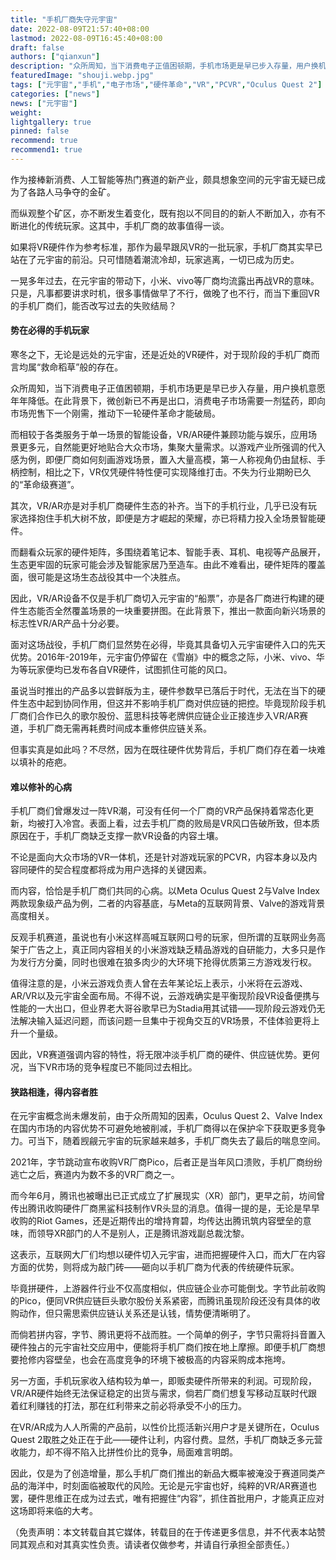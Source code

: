 ```yaml
---
title: "手机厂商失守元宇宙"
date: 2022-08-09T21:57:40+08:00
lastmod: 2022-08-09T16:45:40+08:00
draft: false
authors: ["qianxun"]
description: "众所周知，当下消费电子正值困顿期，手机市场更是早已步入存量，用户换机意愿年年降低。在此背景下，微创新已不再是出口，消费电子市场需要一剂猛药，即向市场兜售下一个刚需，推动下一轮硬件革命才能破局。"
featuredImage: "shouji.webp.jpg"
tags: ["元宇宙","手机","电子市场","硬件革命","VR","PCVR","Oculus Quest 2"]
categories: ["news"]
news: ["元宇宙"]
weight: 
lightgallery: true
pinned: false
recommend: true
recommend1: true
---
```




作为接棒新消费、人工智能等热门赛道的新产业，颇具想象空间的元宇宙无疑已成为了各路人马争夺的金矿。

而纵观整个矿区，亦不断发生着变化，既有抱以不同目的的新人不断加入，亦有不断进化的传统玩家。这其中，手机厂商的故事值得一谈。

如果将VR硬件作为参考标准，那作为最早跟风VR的一批玩家，手机厂商其实早已站在了元宇宙的前沿。只可惜随着潮流冷却，玩家逃离，一切已成为历史。

一晃多年过去，在元宇宙的带动下，小米、vivo等厂商均流露出再战VR的意味。只是，凡事都要讲求时机，很多事情做早了不行，做晚了也不行，而当下重回VR的手机厂商们，能否改写过去的失败结局？

#### 势在必得的手机玩家

寒冬之下，无论是远处的元宇宙，还是近处的VR硬件，对于现阶段的手机厂商而言均属“救命稻草”般的存在。

众所周知，当下消费电子正值困顿期，手机市场更是早已步入存量，用户换机意愿年年降低。在此背景下，微创新已不再是出口，消费电子市场需要一剂猛药，即向市场兜售下一个刚需，推动下一轮硬件革命才能破局。

而相较于各类服务于单一场景的智能设备，VR/AR硬件兼顾功能与娱乐，应用场景更多元，自然能更好地贴合大众市场，集聚大量需求。以游戏产业所强调的代入感为例，即便厂商如何刻画游戏场景，置入大量高模，第一人称视角仍由鼠标、手柄控制，相比之下，VR仅凭硬件特性便可实现降维打击。不失为行业期盼已久的“革命级赛道”。

其次，VR/AR亦是对手机厂商硬件生态的补齐。当下的手机行业，几乎已没有玩家选择抱住手机大树不放，即便是方才崛起的荣耀，亦已将精力投入全场景智能硬件。

而翻看众玩家的硬件矩阵，多围绕着笔记本、智能手表、耳机、电视等产品展开，生态更牢固的玩家可能会涉及智能家居乃至造车。由此不难看出，硬件矩阵的覆盖面，很可能是这场生态战役其中一个决胜点。

因此，VR/AR设备不仅是手机厂商切入元宇宙的“船票”，亦是各厂商进行构建的硬件生态能否全然覆盖场景的一块重要拼图。在此背景下，推出一款面向新兴场景的标志性VR/AR产品十分必要。

面对这场战役，手机厂商们显然势在必得，毕竟其具备切入元宇宙硬件入口的先天优势。2016年-2019年，元宇宙仍停留在《雪崩》中的概念之际，小米、vivo、华为等玩家便均已发布各自VR硬件，试图抓住可能的风口。

虽说当时推出的产品多以尝鲜版为主，硬件参数早已落后于时代，无法在当下的硬件生态中起到协同作用，但这并不影响手机厂商对供应链的把控。毕竟现阶段手机厂商们合作已久的歌尔股份、蓝思科技等老牌供应链企业正接连步入VR/AR赛道，手机厂商无需再耗费时间成本重修供应链关系。

但事实真是如此吗？不尽然，因为在既往硬件优势背后，手机厂商们存在着一块难以填补的疮疤。

#### 难以修补的心病

手机厂商们曾爆发过一阵VR潮，可没有任何一个厂商的VR产品保持着常态化更新，均被打入冷宫。表面上看，过去手机厂商的败局是VR风口告破所致，但本质原因在于，手机厂商缺乏支撑一款VR设备的内容土壤。

不论是面向大众市场的VR一体机，还是针对游戏玩家的PCVR，内容本身以及内容同硬件的契合程度都将成为用户选择的关键因素。

而内容，恰恰是手机厂商们共同的心病。以Meta Oculus Quest 2与Valve Index两款现象级产品为例，二者的内容基底，与Meta的互联网背景、Valve的游戏背景高度相关。

反观手机赛道，虽说也有小米这样高喊互联网口号的玩家，但所谓的互联网业务高架于广告之上，真正同内容相关的小米游戏缺乏精品游戏的自研能力，大多只是作为发行方分羹，同时也很难在狼多肉少的大环境下抢得优质第三方游戏发行权。

值得注意的是，小米云游戏负责人曾在去年某论坛上表示，小米将在云游戏、AR/VR以及元宇宙全面布局。不得不说，云游戏确实是平衡现阶段VR设备便携与性能的一大出口，但业界老大哥谷歌早已为Stadia用其试错——现阶段云游戏仍无法解决输入延迟问题，而该问题一旦集中于视角交互的VR场景，不佳体验更将上升一个量级。

因此，VR赛道强调内容的特性，将无限冲淡手机厂商的硬件、供应链优势。更何况，当下VR市场的竞争程度已不能同过去相比。

#### 狭路相逢，得内容者胜

在元宇宙概念尚未爆发前，由于众所周知的因素，Oculus Quest 2、Valve Index在国内市场的内容优势不可避免地被削减，手机厂商得以在保护伞下获取更多竞争力。可当下，随着觊觎元宇宙的玩家越来越多，手机厂商失去了最后的喘息空间。

2021年，字节跳动宣布收购VR厂商Pico，后者正是当年风口溃败，手机厂商纷纷逃亡之后，赛道内为数不多的VR厂商之一。

而今年6月，腾讯也被曝出已正式成立了扩展现实（XR）部门，更早之前，坊间曾传出腾讯收购硬件厂商黑鲨科技制作VR头显的消息。值得一提的是，无论是早早收购的Riot Games，还是近期传出的增持育碧，均传达出腾讯筑内容壁垒的意味，而领导XR部门的人不是别人，正是腾讯游戏副总裁沈黎。

这表示，互联网大厂们均想以硬件切入元宇宙，进而把握硬件入口，而大厂在内容方面的优势，则将成为敲门砖——砸向以手机厂商为代表的传统硬件玩家。

毕竟拼硬件，上游器件行业不仅高度相似，供应链企业亦可能倒戈。字节此前收购的Pico，便同VR供应链巨头歌尔股份关系紧密，而腾讯虽现阶段还没有具体的收购动作，但只需思索供应链认关系还是认钱，情势便清晰明了。

而倘若拼内容，字节、腾讯更将不战而胜。一个简单的例子，字节只需将抖音置入硬件独占的元宇宙社交应用中，便能将手机厂商们按在地上摩擦。即便手机厂商想要抢修内容壁垒，也会在高度竞争的环境下被极高的内容采购成本拖垮。

另一方面，手机玩家收入结构较为单一，即贩卖硬件所带来的利润。可现阶段，VR/AR硬件始终无法保证稳定的出货与需求，倘若厂商们想复写移动互联时代跟着红利赚钱的打法，那在红利带来之前必将承受不小的压力。

在VR/AR成为人人所需的产品前，以性价比揽活新兴用户才是关键所在，Oculus Quest 2取胜之处正在于此——硬件让利，内容付费。显然，手机厂商缺乏多元营收能力，却不得不陷入比拼性价比的竞争，局面难言明朗。

因此，仅是为了创造增量，那么手机厂商们推出的新品大概率被淹没于赛道同类产品的海洋中，时刻面临被取代的风险。无论是元宇宙也好，纯粹的VR/AR赛道也罢，硬件思维正在成为过去式，唯有把握住“内容”，抓住首批用户，才能真正应对这场即将来临的大考。

（免责声明：本文转载自其它媒体，转载目的在于传递更多信息，并不代表本站赞同其观点和对其真实性负责。请读者仅做参考，并请自行承担全部责任。）